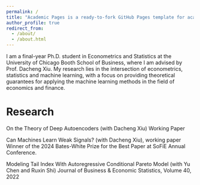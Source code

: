 ```yaml
---
permalink: /
title: "Academic Pages is a ready-to-fork GitHub Pages template for academic personal websites"
author_profile: true
redirect_from: 
  - /about/
  - /about.html
---
```

I am a final-year Ph.D. student in Econometrics and Statistics at the University of Chicago Booth School of Business, where I am advised by Prof. Dacheng Xiu. My research lies in the intersection of econometrics, statistics and machine learning, with a focus on providing theoretical guarantees for applying the machine learning methods in the field of economics and finance.

Research
======
On the Theory of Deep Autoencoders (with Dacheng Xiu)
  Working Paper

Can Machines Learn Weak Signals? (with Dacheng Xiu), working paper
  Winner of the 2024 Bates-White Prize for the Best Paper at SoFiE Annual Conference.

Modeling Tail Index With Autoregressive Conditional Pareto Model (with Yu Chen and Ruxin Shi)
   Journal of Business & Economic Statistics, Volume 40, 2022


